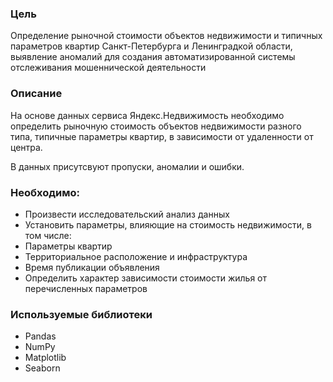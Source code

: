 ### Цель
Определение рыночной стоимости объектов недвижимости и типичных параметров квартир Санкт-Петербурга и Ленинградкой области, выявление аномалий для создания автоматизированной системы отслеживания мошеннической деятельности

### Описание
На основе данных сервиса Яндекс.Недвижимость необходимо определить рыночную стоимость объектов недвижимости разного типа, типичные параметры квартир, в зависимости от удаленности от центра.

В данных присутсвуют пропуски, аномалии и ошибки.

### Необходимо:

- Произвести исследовательский анализ данных
- Установить параметры, влияющие на стоимость недвижимости, в том числе:
- Параметры квартир
- Территориальное расположение и инфраструктура
- Время публикации объявления
- Определить характер зависимости стоимости жилья от перечисленных параметров

### Используемые библиотеки
- Pandas
- NumPy
- Matplotlib
- Seaborn